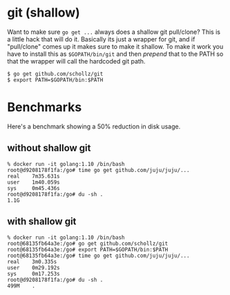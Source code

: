# git (shallow)

Want to make sure `go get ...` always does a shallow git pull/clone? This is a little hack that will do it. Basically its just a wrapper for git, and if "pull/clone" comes up it makes sure to make it shallow. To make it work you have to install this as `$GOPATH/bin/git` and then *prepend* that to the PATH so that the wrapper will call the hardcoded git path.

```
$ go get github.com/schollz/git
$ export PATH=$GOPATH/bin:$PATH
```

# Benchmarks

Here's a benchmark showing a 50% reduction in disk usage. 

## without shallow git


```
% docker run -it golang:1.10 /bin/bash
root@d9208178f1fa:/go# time go get github.com/juju/juju/...
real    7m35.631s
user    1m40.059s
sys     0m45.436s
root@d9208178f1fa:/go# du -sh .
1.1G
```

## with shallow git

```
% docker run -it golang:1.10 /bin/bash
root@68135fb64a3e:/go# go get github.com/schollz/git
root@68135fb64a3e:/go# export PATH=$GOPATH/bin:$PATH
root@68135fb64a3e:/go# time go get github.com/juju/juju/...
real    3m0.335s
user    0m29.192s
sys     0m17.253s
root@d9208178f1fa:/go# du -sh .
499M    .
```
